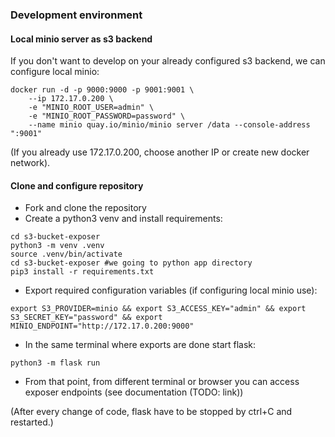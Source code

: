 ### Development environment

#### Local minio server as s3 backend
If you don't want to develop on your already configured s3 backend, we can configure local minio:
```
docker run -d -p 9000:9000 -p 9001:9001 \
    --ip 172.17.0.200 \
    -e "MINIO_ROOT_USER=admin" \
    -e "MINIO_ROOT_PASSWORD=password" \
    --name minio quay.io/minio/minio server /data --console-address ":9001"
```
(If you already use 172.17.0.200, choose another IP or create new docker network).

#### Clone and configure repository
* Fork and clone the repository
* Create a python3 venv and install requirements:
```
cd s3-bucket-exposer
python3 -m venv .venv
source .venv/bin/activate
cd s3-bucket-exposer #we going to python app directory
pip3 install -r requirements.txt
```
* Export required configuration variables (if configuring local minio use):
```
export S3_PROVIDER=minio && export S3_ACCESS_KEY="admin" && export S3_SECRET_KEY="password" && export MINIO_ENDPOINT="http://172.17.0.200:9000"
```
* In the same terminal where exports are done start flask:
```
python3 -m flask run
```
* From that point, from different terminal or browser you can access exposer endpoints (see documentation (TODO: link))

(After every change of code, flask have to be stopped by ctrl+C and restarted.)
